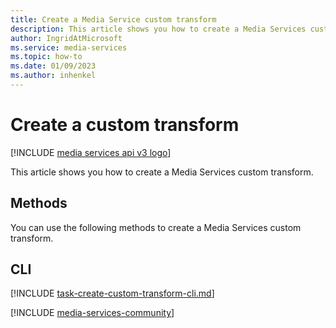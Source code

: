 ```yaml
---
title: Create a Media Service custom transform
description: This article shows you how to create a Media Services custom transform.
author: IngridAtMicrosoft
ms.service: media-services
ms.topic: how-to
ms.date: 01/09/2023
ms.author: inhenkel
---
```


# Create a custom transform

[!INCLUDE [media services api v3 logo](./includes/v3-hr.md)]

This article shows you how to create a Media Services custom transform.

## Methods

You can use the following methods to create a Media Services custom transform.

## CLI

[!INCLUDE [task-create-custom-transform-cli.md](./includes/task-create-custom-transform-cli.md)]

[!INCLUDE [media-services-community](includes/media-services-community.md)]
